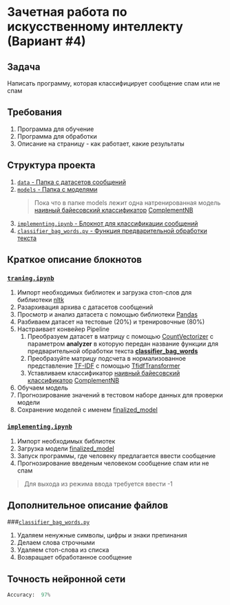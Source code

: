 # Зачетная работа по искусственному интеллекту (Вариант #4)

## Задача
Написать программу, которая классифицирует сообщение спам или не спам

## Требования
1. Программа для обучение
2. Программа для обработки
3. Описание на страницу - как работает, какие результаты

## Структура проекта
1. [`data` - Папка с датасетов сообщений](https://gitlab.com/ISU-Applied-Computer-Science/5th-semester/artificial-intelligence/messages-spam/-/tree/main/data)
2. [`models` - Папка с моделями](https://gitlab.com/ISU-Applied-Computer-Science/5th-semester/artificial-intelligence/messages-spam/-/tree/main/models)
    > Пока что в папке models лежит одна натренированная модель [наивный байесовский классификатор](https://en.wikipedia.org/wiki/Naive_Bayes_classifier) [ComplementNB](https://scikit-learn.org/stable/modules/generated/sklearn.naive_bayes.ComplementNB.html)
3. [`implementing.ipynb` - Блокнот для классификации сообщений](https://gitlab.com/ISU-Applied-Computer-Science/5th-semester/artificial-intelligence/messages-spam/-/blob/main/implementing.ipynb)
4. [`classifier_bag_words.py` - Функция предварительной обработки текста](https://gitlab.com/ISU-Applied-Computer-Science/5th-semester/artificial-intelligence/messages-spam/-/blob/main/classifier_bag_words.py)

## Краткое описание блокнотов

### [`traning.ipynb`](https://gitlab.com/ISU-Applied-Computer-Science/5th-semester/artificial-intelligence/messages-spam/-/blob/main/implementing.ipynb)

1. Импорт необходимых библиотек и загрузка стоп-слов для библиотеки [nltk](https://www.nltk.org)
2. Разархивация архива с датасетов сообщений
3. Просмотр и анализ датасета с помощью библиотеки [Pandas](https://pandas.pydata.org)
4. Разбиваем датасет на тестовые (20%) и тренировочные (80%) 
5. Настраивает конвейер Pipeline
   1. Преобразуем датасет в матрицу с помощью [CountVectorizer](https://scikit-learn.org/stable/modules/generated/sklearn.feature_extraction.text.CountVectorizer.html) с параметром **analyzer** в которую передан название функции для предварительной обработки текста [**classifier_bag_words**](https://gitlab.com/ISU-Applied-Computer-Science/5th-semester/artificial-intelligence/messages-spam/-/blob/main/classifier_bag_words.py)
   2. Преобразуйте матрицу подсчета в нормализованное представление [TF-IDF](https://en.wikipedia.org/wiki/Tf–idf) с помощью [TfidfTransformer](https://scikit-learn.org/stable/modules/generated/sklearn.feature_extraction.text.TfidfTransformer.html)
   3. Уставливаем классификатор [наивный байесовский классификатор](https://en.wikipedia.org/wiki/Naive_Bayes_classifier) [ComplementNB](https://scikit-learn.org/stable/modules/generated/sklearn.naive_bayes.ComplementNB.html)
6. Обучаем модель
7. Прогнозирование значений в тестовом наборе данных для проверки модели
8. Сохранение моделей с именем [finalized_model](https://gitlab.com/ISU-Applied-Computer-Science/5th-semester/artificial-intelligence/messages-spam/-/tree/main/models)

### [`implementing.ipynb`](https://gitlab.com/ISU-Applied-Computer-Science/5th-semester/artificial-intelligence/messages-spam/-/blob/main/implementing.ipynb)
1. Импорт необходимых библиотек 
2. Загрузка модели [finalized_model](https://gitlab.com/ISU-Applied-Computer-Science/5th-semester/artificial-intelligence/messages-spam/-/tree/main/models)
3. Запуск программы, где человеку предлагается ввести сообщение
4. Прогнозирование введеным человеком сообщение спам или не спам

> Для выхода из режима ввода требуется ввести -1

## Дополнительное описание файлов
###[`classifier_bag_words.py`](https://gitlab.com/ISU-Applied-Computer-Science/5th-semester/artificial-intelligence/messages-spam/-/blob/main/classifier_bag_words.py)
1. Удаляем ненужные символы, цифры и знаки препинания
2. Делаем слова строчными
3. Удаляем стоп-слова из списка
4. Возвращает обработанное сообщение

## Точность нейронной сети
```python
Accuracy:  97%
```